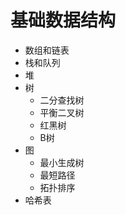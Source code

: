 # 基础数据结构
- 数组和链表
- 栈和队列
- 堆
- 树
  - 二分查找树
  - 平衡二叉树
  - 红黑树
  - B树
- 图
  - 最小生成树
  - 最短路径
  - 拓扑排序
- 哈希表